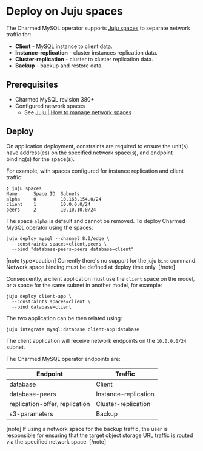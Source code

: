 # Deploy on Juju spaces

The Charmed MySQL operator supports [Juju spaces](https://documentation.ubuntu.com/juju/latest/reference/space/index.html) to separate network traffic for:
- **Client** - MySQL instance to client data.
- **Instance-replication** - cluster instances replication data.
- **Cluster-replication** - cluster to cluster replication data.
- **Backup** - backup and restore data.

## Prerequisites

* Charmed MySQL revision 380+
* Configured network spaces
  * See [Juju | How to manage network spaces](https://documentation.ubuntu.com/juju/latest/reference/juju-cli/list-of-juju-cli-commands/add-space/)

## Deploy

On application deployment, constraints are required to ensure the unit(s) have address(es) on the specified network space(s), and endpoint binding(s) for the space(s).

For example, with spaces configured for instance replication and client traffic:
```text
❯ juju spaces
Name      Space ID  Subnets
alpha     0         10.163.154.0/24
client    1         10.0.0.0/24
peers     2         10.10.10.0/24
```

The space `alpha` is default and cannot be removed. To deploy Charmed MySQL operator using the spaces:
```text
juju deploy mysql --channel 8.0/edge \
  --constraints spaces=client,peers \
  --bind "database-peers=peers database=client"
```

[note type=caution]
Currently there's no support for the juju `bind` command. Network space binding must be defined at deploy time only.
[/note]

Consequently, a client application must use the `client` space on the model, or a space for the same subnet in another model, for example:
```text
juju deploy client-app \
  --constraints spaces=client \
  --bind database=client
```

The two application can be then related using:
```text
juju integrate mysql:database client-app:database
```

The client application will receive network endpoints on the `10.0.0.0/24` subnet.

The Charmed MySQL operator endpoints are:

| Endpoint                       | Traffic              |
| ------------------------------ | -------------------- |
| database                       | Client               |
| database-peers                 | Instance-replication |
| replication-offer, replication | Cluster-replication  |
| s3-parameters                  | Backup               |


[note]
If using a network space for the backup traffic, the user is responsible for ensuring that the target object storage URL traffic is routed via the specified network space.
[/note]